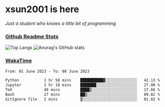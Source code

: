 # xsun2001 is here

*Just a student who knows a little bit of programming*

### [Github Readme Stats](https://github.com/anuraghazra/github-readme-stats)

![Top Langs](https://github-readme-stats.vercel.app/api/top-langs/?username=xsun2001&layout=compact&theme=radical) ![Anurag's GitHub stats](https://github-readme-stats.vercel.app/api?username=xsun2001&show_icons=true&theme=radical)

### [WakaTime](https://wakatime.com)

<!--START_SECTION:waka-->

```txt
From: 01 June 2023 - To: 08 June 2023

Python           1 hr 58 mins    ██████████▓░░░░░░░░░░░░░░   42.13 %
Jupyter          1 hr 18 mins    ███████░░░░░░░░░░░░░░░░░░   27.80 %
TeX              49 mins         ████▒░░░░░░░░░░░░░░░░░░░░   17.66 %
Bash             27 mins         ██▒░░░░░░░░░░░░░░░░░░░░░░   09.82 %
GitIgnore file   2 mins          ▒░░░░░░░░░░░░░░░░░░░░░░░░   01.02 %
```

<!--END_SECTION:waka-->

